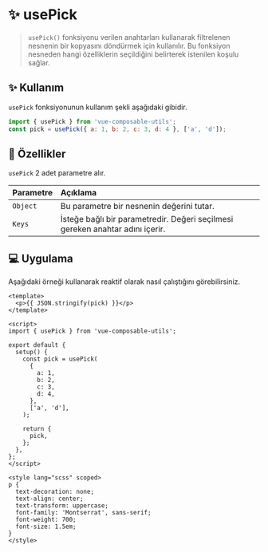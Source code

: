 # :sparkles: usePick

> `usePick()` fonksiyonu verilen anahtarları kullanarak filtrelenen nesnenin bir kopyasını döndürmek için kullanılır. Bu fonksiyon nesneden hangi özelliklerin seçildiğini belirterek istenilen koşulu sağlar.

## :sparkles: Kullanım

`usePick` fonksiyonunun kullanım şekli aşağıdaki gibidir.

```js
import { usePick } from 'vue-composable-utils';
const pick = usePick({ a: 1, b: 2, c: 3, d: 4 }, ['a', 'd']);
```

## :rocket: Özellikler

`usePick` 2 adet parametre alır.

| Parametre | Açıklama                                                                      |
| :-------- | :---------------------------------------------------------------------------- |
| `Object`  | Bu parametre bir nesnenin değerini tutar.                                     |
| `Keys`    | İsteğe bağlı bir parametredir. Değeri seçilmesi gereken anahtar adını içerir. |

## :computer: Uygulama

Aşağıdaki örneği kullanarak reaktif olarak nasıl çalıştığını görebilirsiniz.

<PickComponent />

```vue
<template>
  <p>{{ JSON.stringify(pick) }}</p>
</template>

<script>
import { usePick } from 'vue-composable-utils';

export default {
  setup() {
    const pick = usePick(
      {
        a: 1,
        b: 2,
        c: 3,
        d: 4,
      },
      ['a', 'd'],
    );

    return {
      pick,
    };
  },
};
</script>

<style lang="scss" scoped>
p {
  text-decoration: none;
  text-align: center;
  text-transform: uppercase;
  font-family: 'Montserrat', sans-serif;
  font-weight: 700;
  font-size: 1.5em;
}
</style>
```

<ToggleDarkMode/>
